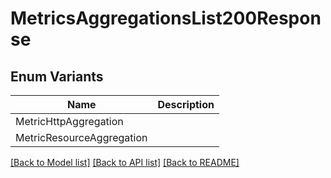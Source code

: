 # MetricsAggregationsList200Response

## Enum Variants

| Name | Description |
|---- | -----|
| MetricHttpAggregation |  |
| MetricResourceAggregation |  |

[[Back to Model list]](../README.md#documentation-for-models) [[Back to API list]](../README.md#documentation-for-api-endpoints) [[Back to README]](../README.md)


